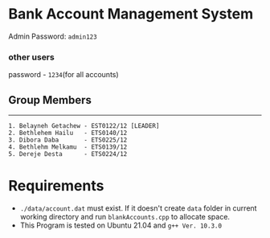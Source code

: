 # Bank Account Management System

Admin Password: `admin123`
### other users
password - `1234`(for all accounts)

## Group Members
-----
    1. Belayneh Getachew - EST0122/12 [LEADER]
    2. Bethlehem Hailu   - ETS0140/12
    3. Dibora Daba       - ETS0225/12
    4. Bethlehm Melkamu  - ETS0139/12
    5. Dereje Desta      - ETS0224/12

# Requirements
* `./data/account.dat` must exist. If it doesn't create `data` folder in current working directory and run `blankAccounts.cpp` to allocate space.
* This Program is tested on Ubuntu 21.04 and `g++ Ver. 10.3.0`
